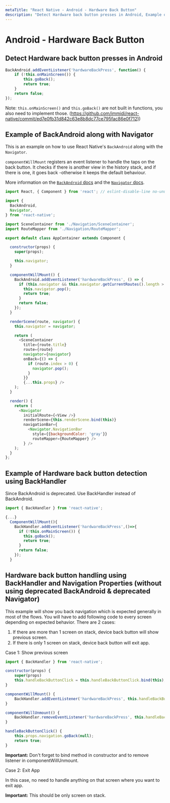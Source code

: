 ```yaml
---
metaTitle: "React Native - Android - Hardware Back Button"
description: "Detect Hardware back button presses in Android, Example of BackAndroid along with Navigator, Example of Hardware back button detection using BackHandler, Hardware back button handling using BackHandler and Navigation Properties (without using deprecated BackAndroid & deprecated Navigator)"
---
```


# Android - Hardware Back Button



## Detect Hardware back button presses in Android


```js
BackAndroid.addEventListener('hardwareBackPress', function() {
    if (!this.onMainScreen()) {
        this.goBack();
        return true;
    }
    return false;
});

```

Note: `this.onMainScreen()` and `this.goBack()` are not built in functions, you also need to implement those.
([https://github.com/immidi/react-native/commit/ed7e0fb31d842c63e8b8dc77ce795fac86e0f712)](https://github.com/immidi/react-native/commit/ed7e0fb31d842c63e8b8dc77ce795fac86e0f712))



## Example of BackAndroid along with Navigator


This is an example on how to use React Native's `BackAndroid` along with the `Navigator`.

`componentWillMount` registers an event listener to handle the taps on the back button. It checks if there is another view in the history stack, and if there is one, it goes back -otherwise it keeps the default behaviour.

More information on the [`BackAndroid` docs](https://facebook.github.io/react-native/docs/backandroid.html) and the [`Navigator` docs](https://facebook.github.io/react-native/docs/navigator.html).

```js
import React, { Component } from 'react'; // eslint-disable-line no-unused-vars

import {
  BackAndroid,
  Navigator,
} from 'react-native';

import SceneContainer from './Navigation/SceneContainer';
import RouteMapper from './Navigation/RouteMapper';

export default class AppContainer extends Component {

  constructor(props) {
    super(props);

    this.navigator;
  }

  componentWillMount() {
    BackAndroid.addEventListener('hardwareBackPress', () => {
      if (this.navigator && this.navigator.getCurrentRoutes().length > 1) {
        this.navigator.pop();
        return true;
      }
      return false;
    });
  }

  renderScene(route, navigator) {
    this.navigator = navigator;

    return (
      <SceneContainer
        title={route.title}
        route={route}
        navigator={navigator}
        onBack={() => {
          if (route.index > 0) {
            navigator.pop();
          }
        }}
        {...this.props} />
    );
  }

  render() {
    return (
      <Navigator
        initialRoute={<View />}
        renderScene={this.renderScene.bind(this)}
        navigationBar={
          <Navigator.NavigationBar
            style={{backgroundColor: 'gray'}}
            routeMapper={RouteMapper} />
        } />
    );
  }
};

```



## Example of Hardware back button detection using BackHandler


Since BackAndroid is deprecated. Use BackHandler instead of BackAndroid.

```js
import { BackHandler } from 'react-native';

{...}
  ComponentWillMount(){
    BackHandler.addEventListener('hardwareBackPress',()=>{   
      if (!this.onMainScreen()) {
        this.goBack();
        return true;
      }
      return false;
    });
  }    

```



## Hardware back button handling using BackHandler and Navigation Properties (without using deprecated BackAndroid & deprecated Navigator)


This example will show you back navigation which is expected generally in most of the flows. You will have to add following code to every screen depending on expected behavior. There are 2 cases:

1. If there are more than 1 screen on stack, device back button will show previous screen.
1. If there is only 1 screen on stack, device back button will exit app.

Case 1: Show previous screen

```js
import { BackHandler } from 'react-native';

constructor(props) {
    super(props)
    this.handleBackButtonClick = this.handleBackButtonClick.bind(this);
}

componentWillMount() {
    BackHandler.addEventListener('hardwareBackPress', this.handleBackButtonClick);
}

componentWillUnmount() {
    BackHandler.removeEventListener('hardwareBackPress', this.handleBackButtonClick);
}

handleBackButtonClick() {
    this.props.navigation.goBack(null);
    return true;
}

```

**Important:** Don't forget to bind method in constructor and to remove listener in componentWillUnmount.

Case 2: Exit App

In this case, no need to handle anything on that screen where you want to exit app.

**Important:** This should be only screen on stack.

